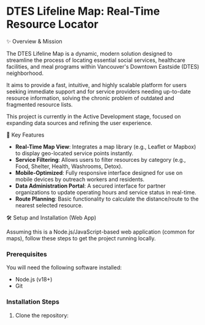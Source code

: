 # DTES Lifeline Map: Real-Time Resource Locator

✨ Overview & Mission

The DTES Lifeline Map is a dynamic, modern solution designed to streamline the process of locating essential social services, healthcare facilities, and meal programs within Vancouver's Downtown Eastside (DTES) neighborhood.

It aims to provide a fast, intuitive, and highly scalable platform for users seeking immediate support and for service providers needing up-to-date resource information, solving the chronic problem of outdated and fragmented resource lists.

This project is currently in the Active Development stage, focused on expanding data sources and refining the user experience.

🚀 Key Features

- **Real-Time Map View**: Integrates a map library (e.g., Leaflet or Mapbox) to display geo-located service points instantly.
- **Service Filtering**: Allows users to filter resources by category (e.g., Food, Shelter, Health, Washrooms, Detox).
- **Mobile-Optimized**: Fully responsive interface designed for use on mobile devices by outreach workers and residents.
- **Data Administration Portal**: A secured interface for partner organizations to update operating hours and service status in real-time.
- **Route Planning**: Basic functionality to calculate the distance/route to the nearest selected resource.

🛠️ Setup and Installation (Web App)

Assuming this is a Node.js/JavaScript-based web application (common for maps), follow these steps to get the project running locally.

### Prerequisites

You will need the following software installed:

- Node.js (v18+)
- Git

### Installation Steps

1. Clone the repository:
